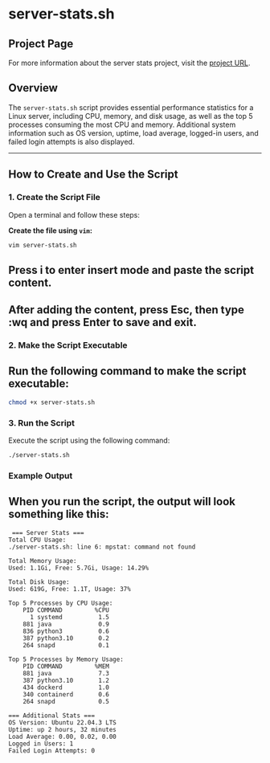 # server-stats.sh

## Project Page  
For more information about the server stats project, visit the [project URL](https://roadmap.sh/projects/server-stats).


## Overview  

The `server-stats.sh` script provides essential performance statistics for a Linux server, including CPU, memory, and disk usage, as well as the top 5 processes consuming the most CPU and memory. Additional system information such as OS version, uptime, load average, logged-in users, and failed login attempts is also displayed.

---

## How to Create and Use the Script  

### 1. Create the Script File  
Open a terminal and follow these steps:  

**Create the file using `vim`:**  
   ```bash
   vim server-stats.sh
   ```
## Press i to enter insert mode and paste the script content.
## After adding the content, press Esc, then type :wq and press Enter to save and exit.

### 2. Make the Script Executable
## Run the following command to make the script executable:

```bash
chmod +x server-stats.sh
```
### 3. Run the Script
Execute the script using the following command:

```bash
./server-stats.sh
```
### Example Output
## When you run the script, the output will look something like this:

```
 === Server Stats ===
Total CPU Usage:
./server-stats.sh: line 6: mpstat: command not found

Total Memory Usage:
Used: 1.1Gi, Free: 5.7Gi, Usage: 14.29%

Total Disk Usage:
Used: 619G, Free: 1.1T, Usage: 37%

Top 5 Processes by CPU Usage:
    PID COMMAND         %CPU
      1 systemd          1.5
    881 java             0.9
    836 python3          0.6
    387 python3.10       0.2
    264 snapd            0.1

Top 5 Processes by Memory Usage:
    PID COMMAND         %MEM
    881 java             7.3
    387 python3.10       1.2
    434 dockerd          1.0
    340 containerd       0.6
    264 snapd            0.5

=== Additional Stats ===
OS Version: Ubuntu 22.04.3 LTS
Uptime: up 2 hours, 32 minutes
Load Average: 0.00, 0.02, 0.00
Logged in Users: 1
Failed Login Attempts: 0
```
